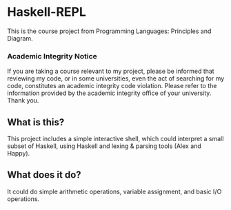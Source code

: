 # Haskell-REPL

This is the course project from Programming Languages: Principles and Diagram. 

### Academic Integrity Notice
If you are taking a course relevant to my project, please be informed that reviewing my code, or in some universities,
even the act of searching for my code, constitutes an academic integrity code violation. Please refer to the information provided
by the academic integrity office of your university. Thank you.

## What is this?
This project includes a simple interactive shell, which could interpret a small subset of Haskell, 
using Haskell and lexing & parsing tools (Alex and Happy).

## What does it do?
It could do simple arithmetic operations, variable assignment, and basic I/O operations.
